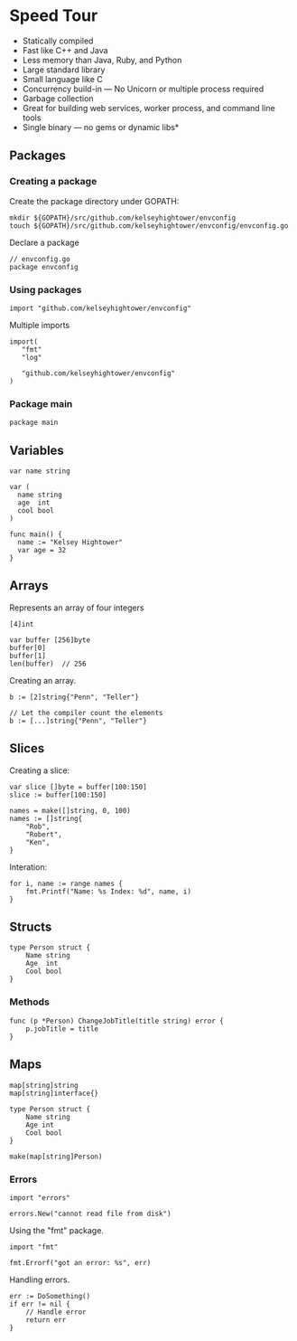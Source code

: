 # Speed Tour

* Statically compiled
* Fast like C++ and Java
* Less memory than Java, Ruby, and Python
* Large standard library
* Small language like C
* Concurrency build-in — No Unicorn or multiple process required
* Garbage collection
* Great for building web services, worker process, and command line tools
* Single binary — no gems or dynamic libs*

## Packages

### Creating a package

Create the package directory under GOPATH:

    mkdir ${GOPATH}/src/github.com/kelseyhightower/envconfig
    touch ${GOPATH}/src/github.com/kelseyhightower/envconfig/envconfig.go

Declare a package

    // envconfig.go
    package envconfig

### Using packages

    import "github.com/kelseyhightower/envconfig"

Multiple imports

    import(
       "fmt"
       "log"

       "github.com/kelseyhightower/envconfig"
    )

### Package main

    package main

## Variables

	var name string

	var (
	  name string
	  age  int
	  cool bool
	)

	func main() {
	  name := "Kelsey Hightower"
	  var age = 32
	}

## Arrays

Represents an array of four integers

    [4]int 

    var buffer [256]byte
	buffer[0]
    buffer[1]
    len(buffer)  // 256

Creating an array.
	
    b := [2]string{"Penn", "Teller"}

	// Let the compiler count the elements
	b := [...]string{"Penn", "Teller"} 


## Slices

Creating a slice:

    var slice []byte = buffer[100:150]
    slice := buffer[100:150]

	names = make([]string, 0, 100)
	names := []string{
		"Rob",
		"Robert",
		"Ken",
	} 

Interation:

	for i, name := range names {
		fmt.Printf("Name: %s Index: %d", name, i) 
	}

## Structs

	type Person struct {
		Name string
		Age  int
		Cool bool
	}


### Methods

	func (p *Person) ChangeJobTitle(title string) error {
		p.jobTitle = title
	}


## Maps

	map[string]string
	map[string]interface{}

	type Person struct {
		Name string
		Age int
		Cool bool
	}

	make(map[string]Person)


### Errors

	import "errors"

	errors.New("cannot read file from disk")


Using the "fmt" package.


	import "fmt"

	fmt.Errorf("got an error: %s", err)


Handling errors.

	err := DoSomething()
	if err != nil {
		// Handle error
		return err
	}
